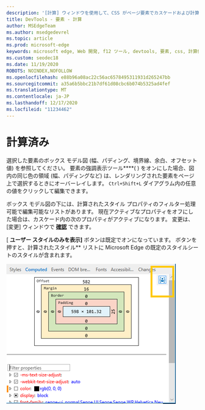 ```yaml
---
description: '[計算] ウィンドウを使用して、CSS がページ要素でカスケードおよび計算される方法を理解する'
title: DevTools - 要素 - 計算
author: MSEdgeTeam
ms.author: msedgedevrel
ms.topic: article
ms.prod: microsoft-edge
keywords: microsoft edge, Web 開発, f12 ツール, devtools, 要素, css, 計算値, ボックス モデル
ms.custom: seodec18
ms.date: 11/19/2020
ROBOTS: NOINDEX,NOFOLLOW
ms.openlocfilehash: e88b96a08ac22c56ac6578495311931d265247bb
ms.sourcegitcommit: a35a6b5bbc21b7df61d08cbc6b074b5325ad4fef
ms.translationtype: MT
ms.contentlocale: ja-JP
ms.lasthandoff: 12/17/2020
ms.locfileid: "11234462"
---
```

# 計算済み

選択した要素のボックス モデル図 (幅、パディング、境界線、余白、オフセット値) を参照してください。 要素の強調表示ツール****( ) をオンにした場合、図内の同じ色の領域 (幅、パディングなど) は、レンダリングされた要素をページ上で選択するときにオーバーレイします。 `Ctrl+Shift+L` ダイアグラム内の任意の値をクリックして編集できます。 

ボックス モデル図の下には、計算されたスタイル プロパティのフィルター処理可能で編集可能なリストがあります。 現在アクティブなプロパティをオフにした場合は、カスケード内の次のプロパティがアクティブになります。 変更は、[変更] ウィンドウで [**確認**](./changes.md) できます。

[ **ユーザー スタイルのみを表示]** ボタンは既定でオンになっています。 ボタンを押すと、計算されたスタイル** リストに Microsoft Edge の既定のスタイルシートのスタイルが含まれます。

![計算ウィンドウ](../media/elements_computed.png)
